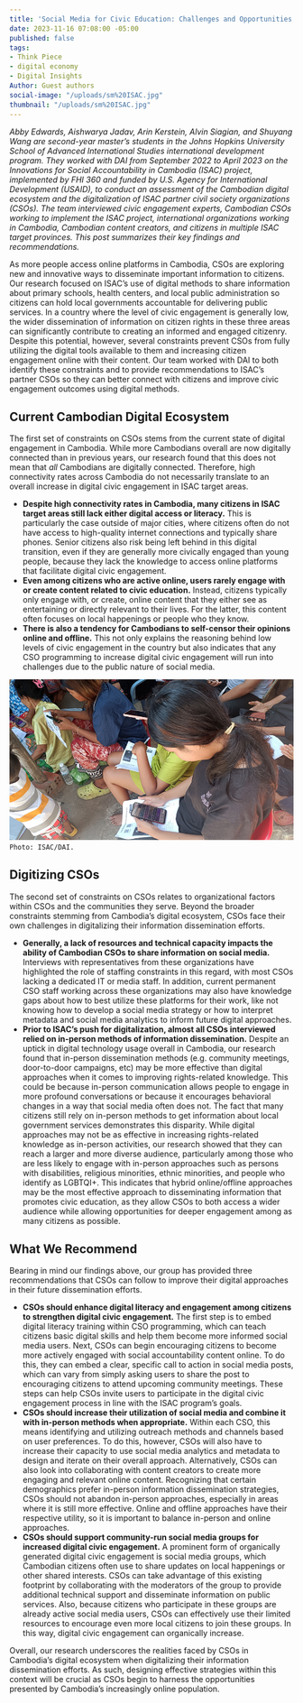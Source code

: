 ```yaml
---
title: 'Social Media for Civic Education: Challenges and Opportunities in Cambodia'
date: 2023-11-16 07:08:00 -05:00
published: false
tags:
- Think Piece
- digital economy
- Digital Insights
Author: Guest authors
social-image: "/uploads/sm%20ISAC.jpg"
thumbnail: "/uploads/sm%20ISAC.jpg"
---
```


*Abby Edwards, Aishwarya Jadav, Arin Kerstein, Alvin Siagian, and Shuyang Wang are second-year master’s students in the Johns Hopkins University School of Advanced International Studies international development program. They worked with DAI from September 2022 to April 2023 on the Innovations for Social Accountability in Cambodia (ISAC) project, implemented by FHI 360 and funded by U.S. Agency for International Development (USAID), to conduct an assessment of the Cambodian digital ecosystem and the digitalization of ISAC partner civil society organizations (CSOs). The team interviewed civic engagement experts, Cambodian CSOs working to implement the ISAC project, international organizations working in Cambodia, Cambodian content creators, and citizens in multiple ISAC target provinces. This post summarizes their key findings and recommendations.* 

<!--more-->

As more people access online platforms in Cambodia, CSOs are exploring new and innovative ways to disseminate important information to citizens. Our research focused on ISAC’s use of digital methods to share information about primary schools, health centers, and local public administration so citizens can hold local governments accountable for delivering public services. In a country where the level of civic engagement is generally low, the wider dissemination of information on citizen rights in these three areas can significantly contribute to creating an informed and engaged citizenry. Despite this potential, however, several constraints prevent CSOs from fully utilizing the digital tools available to them and increasing citizen engagement online with their content. Our team worked with DAI to both identify these constraints and to provide recommendations to ISAC’s partner CSOs so they can better connect with citizens and improve civic engagement outcomes using digital methods.

## Current Cambodian Digital Ecosystem
 
The first set of constraints on CSOs stems from the current state of digital engagement in Cambodia. While more Cambodians overall are now digitally connected than in previous years, our research found that this does not mean that *all* Cambodians are digitally connected. Therefore, high connectivity rates across Cambodia do not necessarily translate to an overall increase in digital civic engagement in ISAC target areas. 

* **Despite high connectivity rates in Cambodia, many citizens in ISAC target areas still lack either digital access or literacy.** This is particularly the case outside of major cities, where citizens often do not have access to high-quality internet connections and typically share phones. Senior citizens also risk being left behind in this digital transition, even if they are generally more civically engaged than young people, because they lack the knowledge to access online platforms that facilitate digital civic engagement.
* **Even among citizens who are active online, users rarely engage with or create content related to civic education.** Instead, citizens typically only engage with, or create, online content that they either see as entertaining or directly relevant to their lives. For the latter, this content often focuses on local happenings or people who they know.
* **There is also a tendency for Cambodians to self-censor their opinions online and offline.** This not only explains the reasoning behind low levels of civic engagement in the country but also indicates that any CSO programming to increase digital civic engagement will run into challenges due to the public nature of social media. 

![ISAC.jpg](/uploads/ISAC.jpg)`Photo: ISAC/DAI.`

## Digitizing CSOs

The second set of constraints on CSOs relates to organizational factors within CSOs and the communities they serve. Beyond the broader constraints stemming from Cambodia’s digital ecosystem, CSOs face their own challenges in digitalizing their information dissemination efforts.

* **Generally, a lack of resources and technical capacity impacts the ability of Cambodian CSOs to share information on social media.** Interviews with representatives from these organizations have highlighted the role of staffing constraints in this regard, with most CSOs lacking a dedicated IT or media staff. In addition, current permanent CSO staff working across these organizations may also have knowledge gaps about how to best utilize these platforms for their work, like not knowing how to develop a social media strategy or how to interpret metadata and social media analytics to inform future digital approaches. 
* **Prior to ISAC’s push for digitalization, almost all CSOs interviewed relied on in-person methods of information dissemination.** Despite an uptick in digital technology usage overall in Cambodia, our research found that in-person dissemination methods (e.g. community meetings, door-to-door campaigns, etc) may be more effective than digital approaches when it comes to improving rights-related knowledge. This could be because in-person communication allows people to engage in more profound conversations or because it encourages behavioral changes in a way that social media often does not. The fact that many citizens still rely on in-person methods to get information about local government services demonstrates this disparity. While digital approaches may not be as effective in increasing rights-related knowledge as in-person activities, our research showed that they can reach a larger and more diverse audience, particularly among those who are less likely to engage with in-person approaches such as persons with disabilities, religious minorities, ethnic minorities, and people who identify as LGBTQI+. This indicates that hybrid online/offline approaches may be the most effective approach to disseminating information that promotes civic education, as they allow CSOs to both access a wider audience while allowing opportunities for deeper engagement among as many citizens as possible. 

## What We Recommend

Bearing in mind our findings above, our group has provided three recommendations that CSOs can follow to improve their digital approaches in their future dissemination efforts. 

* **CSOs should enhance digital literacy and engagement among citizens to strengthen digital civic engagement.** The first step is to embed digital literacy training within CSO programming, which can teach citizens basic digital skills and help them become more informed social media users. Next, CSOs can begin encouraging citizens to become more actively engaged with social accountability content online. To do this, they can embed a clear, specific call to action in social media posts, which can vary from simply asking users to share the post to encouraging citizens to attend upcoming community meetings. These steps can help CSOs invite users to participate in the digital civic engagement process in line with the ISAC program’s goals.
* **CSOs should increase their utilization of social media and combine it with in-person methods when appropriate.** Within each CSO, this means identifying and utilizing outreach methods and channels based on user preferences. To do this, however, CSOs will also have to increase their capacity to use social media analytics and metadata to design and iterate on their overall approach. Alternatively, CSOs can also look into collaborating with content creators to create more engaging and relevant online content. Recognizing that certain demographics prefer in-person information dissemination strategies, CSOs should not abandon in-person approaches, especially in areas where it is still more effective. Online and offline approaches have their respective utility, so it is important to balance in-person and online approaches.
* **CSOs should support community-run social media groups for increased digital civic engagement.** A prominent form of organically generated digital civic engagement is social media groups, which Cambodian citizens often use to share updates on local happenings or other shared interests. CSOs can take advantage of this existing footprint by collaborating with the moderators of the group to provide additional technical support and disseminate information on public services. Also, because citizens who participate in these groups are already active social media users, CSOs can effectively use their limited resources to encourage even more local citizens to join these groups. In this way, digital civic engagement can organically increase. 

Overall, our research underscores the realities faced by CSOs in Cambodia’s digital ecosystem when digitalizing their information dissemination efforts. As such, designing effective strategies within this context will be crucial as CSOs begin to harness the opportunities presented by Cambodia’s increasingly online population. 